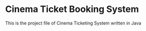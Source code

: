 # Cinema Ticket Booking System
 This is the project file of Cinema Ticketing System written in Java

